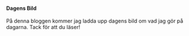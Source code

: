 #### Dagens Bild

På denna bloggen kommer jag ladda upp dagens bild om vad jag gör på dagarna.
Tack för att du läser!
